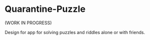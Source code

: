 # Quarantine-Puzzle

(WORK IN PROGRESS)

Design for app for solving puzzles and riddles alone or with friends.

